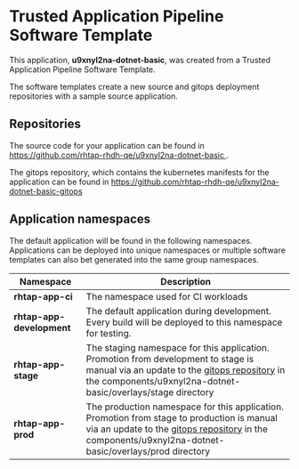 # Trusted Application Pipeline Software Template

This application, **u9xnyl2na-dotnet-basic**, was created from a Trusted Application Pipeline Software Template.

The software templates create a new source and gitops deployment repositories with a sample source application. 

## Repositories

The source code for your application can be found in [https://github.com/rhtap-rhdh-qe/u9xnyl2na-dotnet-basic ](https://github.com/rhtap-rhdh-qe/u9xnyl2na-dotnet-basic ).
 
The gitops repository, which contains the kubernetes manifests for the application can be found in 
[https://github.com/rhtap-rhdh-qe/u9xnyl2na-dotnet-basic-gitops ](https://github.com/rhtap-rhdh-qe/u9xnyl2na-dotnet-basic-gitops ) 

## Application namespaces 

The default application will be found in the following namespaces. Applications can be deployed into unique namespaces or multiple software templates can also bet generated into the same group namespaces.  

|  Namespace   |  Description   |  
| -------- | -------- |
| **rhtap-app-ci** | The namespace used for CI workloads |
| **rhtap-app-development** | The default application during development. Every build will be deployed to this namespace for testing. |
| **rhtap-app-stage** | The staging namespace for this application. Promotion from development to stage is manual via an update to the [gitops repository](https://github.com/rhtap-rhdh-qe/u9xnyl2na-dotnet-basic-gitops ) in the components/u9xnyl2na-dotnet-basic/overlays/stage directory |
| **rhtap-app-prod** | The production namespace for this application. Promotion from stage to production is manual via an update to the [gitops repository](https://github.com/rhtap-rhdh-qe/u9xnyl2na-dotnet-basic-gitops ) in the components/u9xnyl2na-dotnet-basic/overlays/prod directory |